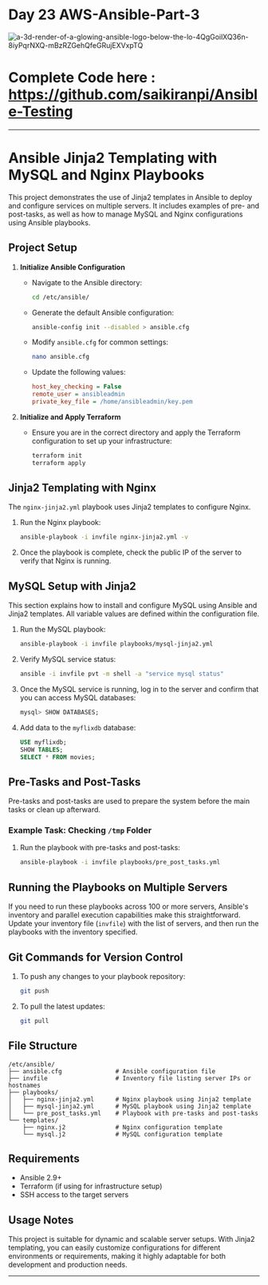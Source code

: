 # Day 23 AWS-Ansible-Part-3

![a-3d-render-of-a-glowing-ansible-logo-below-the-lo-4QgGoilXQ36n-8iyPqrNXQ-mBzRZGehQfeGRujEXVxpTQ](https://github.com/user-attachments/assets/240ba7fd-de4a-4f64-9e16-f36c61ca5720)

# Complete Code here : https://github.com/saikiranpi/Ansible-Testing

---

# Ansible Jinja2 Templating with MySQL and Nginx Playbooks

This project demonstrates the use of Jinja2 templates in Ansible to deploy and configure services on multiple servers. It includes examples of pre- and post-tasks, as well as how to manage MySQL and Nginx configurations using Ansible playbooks.

## Project Setup

1. **Initialize Ansible Configuration**
   - Navigate to the Ansible directory:
     ```bash
     cd /etc/ansible/
     ```
   - Generate the default Ansible configuration:
     ```bash
     ansible-config init --disabled > ansible.cfg
     ```
   - Modify `ansible.cfg` for common settings:
     ```bash
     nano ansible.cfg
     ```
   - Update the following values:
     ```ini
     host_key_checking = False
     remote_user = ansibleadmin
     private_key_file = /home/ansibleadmin/key.pem
     ```

2. **Initialize and Apply Terraform**
   - Ensure you are in the correct directory and apply the Terraform configuration to set up your infrastructure:
     ```bash
     terraform init
     terraform apply
     ```

## Jinja2 Templating with Nginx

The `nginx-jinja2.yml` playbook uses Jinja2 templates to configure Nginx.

1. Run the Nginx playbook:
   ```bash
   ansible-playbook -i invfile nginx-jinja2.yml -v
   ```
2. Once the playbook is complete, check the public IP of the server to verify that Nginx is running.

## MySQL Setup with Jinja2

This section explains how to install and configure MySQL using Ansible and Jinja2 templates. All variable values are defined within the configuration file.

1. Run the MySQL playbook:
   ```bash
   ansible-playbook -i invfile playbooks/mysql-jinja2.yml
   ```
2. Verify MySQL service status:
   ```bash
   ansible -i invfile pvt -m shell -a "service mysql status"
   ```
3. Once the MySQL service is running, log in to the server and confirm that you can access MySQL databases:
   ```sql
   mysql> SHOW DATABASES;
   ```
4. Add data to the `myflixdb` database:
   ```sql
   USE myflixdb;
   SHOW TABLES;
   SELECT * FROM movies;
   ```

## Pre-Tasks and Post-Tasks

Pre-tasks and post-tasks are used to prepare the system before the main tasks or clean up afterward.

### Example Task: Checking `/tmp` Folder

1. Run the playbook with pre-tasks and post-tasks:
   ```bash
   ansible-playbook -i invfile playbooks/pre_post_tasks.yml
   ```

## Running the Playbooks on Multiple Servers

If you need to run these playbooks across 100 or more servers, Ansible's inventory and parallel execution capabilities make this straightforward. Update your inventory file (`invfile`) with the list of servers, and then run the playbooks with the inventory specified.

## Git Commands for Version Control

1. To push any changes to your playbook repository:
   ```bash
   git push
   ```
2. To pull the latest updates:
   ```bash
   git pull
   ```

## File Structure

```
/etc/ansible/
├── ansible.cfg               # Ansible configuration file
├── invfile                   # Inventory file listing server IPs or hostnames
├── playbooks/
│   ├── nginx-jinja2.yml      # Nginx playbook using Jinja2 template
│   ├── mysql-jinja2.yml      # MySQL playbook using Jinja2 template
│   └── pre_post_tasks.yml    # Playbook with pre-tasks and post-tasks
└── templates/
    ├── nginx.j2              # Nginx configuration template
    └── mysql.j2              # MySQL configuration template
```

## Requirements

- Ansible 2.9+
- Terraform (if using for infrastructure setup)
- SSH access to the target servers

## Usage Notes

This project is suitable for dynamic and scalable server setups. With Jinja2 templating, you can easily customize configurations for different environments or requirements, making it highly adaptable for both development and production needs.

---
